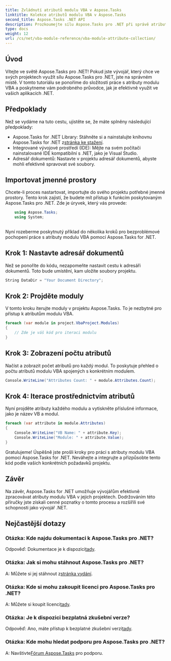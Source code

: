 ```yaml
---
title: Zvládnutí atributů modulu VBA v Aspose.Tasks
linktitle: Kolekce atributů modulu VBA v Aspose.Tasks
second_title: Aspose.Tasks .NET API
description: Prozkoumejte sílu Aspose.Tasks pro .NET při správě atributů modulu VBA. Vylepšete své projekty .NET bez námahy. Stáhnout teď! #Zadejte #Úkoly #MS Project
type: docs
weight: 12
url: /cs/net/vba-module-reference/vba-module-attribute-collection/
---
```

## Úvod
Vítejte ve světě Aspose.Tasks pro .NET! Pokud jste vývojář, který chce ve svých projektech využít sílu Aspose.Tasks pro .NET, jste na správném místě. V tomto tutoriálu se ponoříme do složitosti práce s atributy modulu VBA a poskytneme vám podrobného průvodce, jak je efektivně využít ve vašich aplikacích .NET.
## Předpoklady
Než se vydáme na tuto cestu, ujistěte se, že máte splněny následující předpoklady:
-  Aspose.Tasks for .NET Library: Stáhněte si a nainstalujte knihovnu Aspose.Tasks for .NET z[stránka ke stažení](https://releases.aspose.com/tasks/net/).
- Integrované vývojové prostředí (IDE): Mějte na svém počítači nainstalované IDE kompatibilní s .NET, jako je Visual Studio.
- Adresář dokumentů: Nastavte v projektu adresář dokumentů, abyste mohli efektivně spravovat své soubory.
## Importovat jmenné prostory
Chcete-li proces nastartovat, importujte do svého projektu potřebné jmenné prostory. Tento krok zajistí, že budete mít přístup k funkcím poskytovaným Aspose.Tasks pro .NET. Zde je úryvek, který vás provede:
```csharp
    using Aspose.Tasks;
    using System;
    
```
Nyní rozeberme poskytnutý příklad do několika kroků pro bezproblémové pochopení práce s atributy modulu VBA pomocí Aspose.Tasks for .NET.
## Krok 1: Nastavte adresář dokumentů
Než se ponoříte do kódu, nezapomeňte nastavit cestu k adresáři dokumentů. Toto bude umístění, kam uložíte soubory projektu.
```csharp
String DataDir = "Your Document Directory";
```
## Krok 2: Projděte moduly
V tomto kroku iterujte moduly v projektu Aspose.Tasks. To je nezbytné pro přístup k atributům modulu VBA.
```csharp
foreach (var module in project.VbaProject.Modules)
{
    // Zde je váš kód pro iteraci modulu
}
```
## Krok 3: Zobrazení počtu atributů
Načíst a zobrazit počet atributů pro každý modul. To poskytuje přehled o počtu atributů modulu VBA spojených s konkrétním modulem.
```csharp
Console.WriteLine("Attributes Count: " + module.Attributes.Count);
```
## Krok 4: Iterace prostřednictvím atributů
Nyní projděte atributy každého modulu a vytiskněte příslušné informace, jako je název VB a modul.
```csharp
foreach (var attribute in module.Attributes)
{
    Console.WriteLine("VB Name: " + attribute.Key);
    Console.WriteLine("Module: " + attribute.Value);
}
```
Gratulujeme! Úspěšně jste prošli kroky pro práci s atributy modulu VBA pomocí Aspose.Tasks for .NET. Neváhejte a integrujte a přizpůsobte tento kód podle vašich konkrétních požadavků projektu.
## Závěr
Na závěr, Aspose.Tasks for .NET umožňuje vývojářům efektivně zpracovávat atributy modulu VBA v jejich projektech. Dodržováním této příručky jste získali cenné poznatky o tomto procesu a rozšířili své schopnosti jako vývojář .NET.
## Nejčastější dotazy
### Otázka: Kde najdu dokumentaci k Aspose.Tasks pro .NET?
 Odpověď: Dokumentace je k dispozici[tady](https://reference.aspose.com/tasks/net/).
### Otázka: Jak si mohu stáhnout Aspose.Tasks pro .NET?
 A: Můžete si jej stáhnout z[stránka vydání](https://releases.aspose.com/tasks/net/).
### Otázka: Kde si mohu zakoupit licenci pro Aspose.Tasks pro .NET?
 A: Můžete si koupit licenci[tady](https://purchase.aspose.com/buy).
### Otázka: Je k dispozici bezplatná zkušební verze?
 Odpověď: Ano, máte přístup k bezplatné zkušební verzi[tady](https://releases.aspose.com/).
### Otázka: Kde mohu hledat podporu pro Aspose.Tasks pro .NET?
 A: Navštivte[Fórum Aspose.Tasks](https://forum.aspose.com/c/tasks/15) pro podporu.